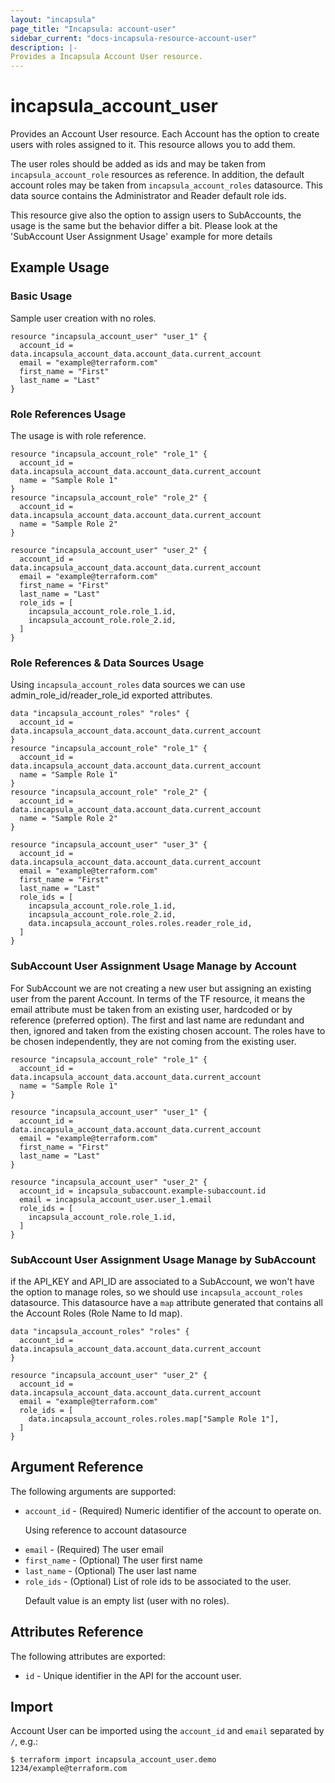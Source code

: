 ```yaml
---
layout: "incapsula"
page_title: "Incapsula: account-user"
sidebar_current: "docs-incapsula-resource-account-user"
description: |-
Provides a Incapsula Account User resource.
---
```


# incapsula_account_user

Provides an Account User resource.
Each Account has the option to create users with roles assigned to it. This resource allows you to add them.

The user roles should be added as ids and may be taken from `incapsula_account_role` resources as reference.
In addition, the default account roles may be taken from `incapsula_account_roles` datasource.
This data source contains the Administrator and Reader default role ids.

This resource give also the option to assign users to SubAccounts, the usage is the same but the behavior differ a bit.
Please look at the 'SubAccount User Assignment Usage' example for more details


## Example Usage

### Basic Usage

Sample user creation with no roles.

```hcl
resource "incapsula_account_user" "user_1" {
  account_id = data.incapsula_account_data.account_data.current_account
  email = "example@terraform.com"
  first_name = "First"
  last_name = "Last"
}

```

### Role References Usage

The usage is with role reference.

```hcl
resource "incapsula_account_role" "role_1" {
  account_id = data.incapsula_account_data.account_data.current_account
  name = "Sample Role 1"
}
resource "incapsula_account_role" "role_2" {
  account_id = data.incapsula_account_data.account_data.current_account
  name = "Sample Role 2"
}

resource "incapsula_account_user" "user_2" {
  account_id = data.incapsula_account_data.account_data.current_account
  email = "example@terraform.com"
  first_name = "First"
  last_name = "Last"
  role_ids = [
    incapsula_account_role.role_1.id,
    incapsula_account_role.role_2.id,
  ]
}
```

### Role References & Data Sources Usage

Using `incapsula_account_roles` data sources we can use admin_role_id/reader_role_id exported attributes.

```hcl
data "incapsula_account_roles" "roles" {
  account_id = data.incapsula_account_data.account_data.current_account
}
resource "incapsula_account_role" "role_1" {
  account_id = data.incapsula_account_data.account_data.current_account
  name = "Sample Role 1"
}
resource "incapsula_account_role" "role_2" {
  account_id = data.incapsula_account_data.account_data.current_account
  name = "Sample Role 2"
}

resource "incapsula_account_user" "user_3" {
  account_id = data.incapsula_account_data.account_data.current_account
  email = "example@terraform.com"
  first_name = "First"
  last_name = "Last"
  role_ids = [
    incapsula_account_role.role_1.id,
    incapsula_account_role.role_2.id,
    data.incapsula_account_roles.roles.reader_role_id,
  ]
}
```

### SubAccount User Assignment Usage Manage by Account

For SubAccount we are not creating a new user but assigning an existing user from the parent Account.
In terms of the TF resource, it means the email attribute must be taken from an existing user, hardcoded or by reference (preferred option).
The first and last name are redundant and then, ignored and taken from the existing chosen account.
The roles have to be chosen independently, they are not coming from the existing user.

```hcl
resource "incapsula_account_role" "role_1" {
  account_id = data.incapsula_account_data.account_data.current_account
  name = "Sample Role 1"
}

resource "incapsula_account_user" "user_1" {
  account_id = data.incapsula_account_data.account_data.current_account
  email = "example@terraform.com"
  first_name = "First"
  last_name = "Last"
}

resource "incapsula_account_user" "user_2" {
  account_id = incapsula_subaccount.example-subaccount.id
  email = incapsula_account_user.user_1.email
  role_ids = [
    incapsula_account_role.role_1.id,
  ]
}
```

### SubAccount User Assignment Usage Manage by SubAccount

if the API_KEY and API_ID are associated to a SubAccount, we won't have the option to manage roles, so we should use `incapsula_account_roles` datasource.
This datasource have a `map` attribute generated that contains all the Account Roles (Role Name to Id map).

```hcl
data "incapsula_account_roles" "roles" {
  account_id = data.incapsula_account_data.account_data.current_account
}

resource "incapsula_account_user" "user_2" {
  account_id = data.incapsula_account_data.account_data.current_account
  email = "example@terraform.com"
  role_ids = [
    data.incapsula_account_roles.roles.map["Sample Role 1"],
  ]
}
```


## Argument Reference

The following arguments are supported:

* `account_id` - (Required) Numeric identifier of the account to operate on. <p/>
  Using reference to account datasource
* `email` - (Required) The user email
* `first_name` - (Optional) The user first name
* `last_name` - (Optional) The user last name
* `role_ids` - (Optional) List of role ids to be associated to the user. <p/>
  Default value is an empty list (user with no roles).


## Attributes Reference

The following attributes are exported:

* `id` - Unique identifier in the API for the account user.

## Import

Account User can be imported using the `account_id` and `email` separated by `/`, e.g.:
```
$ terraform import incapsula_account_user.demo 1234/example@terraform.com
```